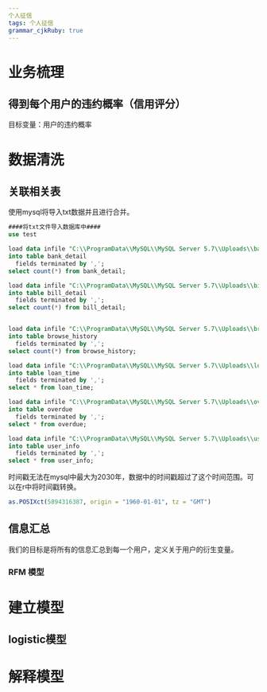 ```yaml
---
个人征信
tags: 个人征信
grammar_cjkRuby: true
---
```

# 业务梳理
## 得到每个用户的违约概率（信用评分）
目标变量：用户的违约概率
# 数据清洗
## 关联相关表

使用mysql将导入txt数据并且进行合并。
``` sql
####将txt文件导入数据库中####
use test

load data infile "C:\\ProgramData\\MySQL\\MySQL Server 5.7\\Uploads\\bank_detail_train.txt" 
into table bank_detail
  fields terminated by ',';
select count(*) from bank_detail;

load data infile "C:\\ProgramData\\MySQL\\MySQL Server 5.7\\Uploads\\bill_detail_train.txt" 
into table bill_detail
  fields terminated by ',';
select count(*) from bill_detail;


load data infile "C:\\ProgramData\\MySQL\\MySQL Server 5.7\\Uploads\\browse_history_train.txt" 
into table browse_history
  fields terminated by ',';
select count(*) from browse_history;

load data infile "C:\\ProgramData\\MySQL\\MySQL Server 5.7\\Uploads\\loan_time_train.txt" 
into table loan_time
  fields terminated by ',';
select * from loan_time;

load data infile "C:\\ProgramData\\MySQL\\MySQL Server 5.7\\Uploads\\overdue_train.txt" 
into table overdue
  fields terminated by ',';
select * from overdue;

load data infile "C:\\ProgramData\\MySQL\\MySQL Server 5.7\\Uploads\\user_info_train.txt" 
into table user_info
  fields terminated by ',';
select * from user_info;
```

时间戳无法在mysql中最大为2030年，数据中的时间戳超过了这个时间范围。可以在r中将时间戳转换。
``` r
as.POSIXct(5894316387, origin = "1960-01-01", tz = "GMT")  
```

## 信息汇总

我们的目标是将所有的信息汇总到每一个用户，定义关于用户的衍生变量。

### RFM 模型


# 建立模型
## logistic模型

# 解释模型 